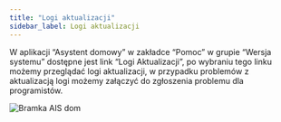 ```yaml
---
title: "Logi aktualizacji"
sidebar_label: Logi aktualizacji
---
```


W aplikacji “Asystent domowy” w zakładce “Pomoc” w grupie “Wersja systemu” dostępne jest link “Logi Aktualizacji”, po wybraniu tego linku możemy przeglądać logi aktualizacji, w przypadku problemów z aktualizacją logi możemy załączyć do zgłoszenia problemu dla programistów.

<img
  src='/AIS-docs/img/en/bramka/new_version_logs.png'
  alt='Bramka AIS dom'
/>
